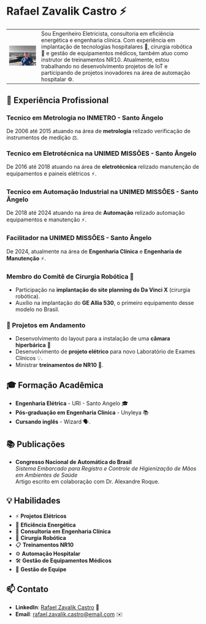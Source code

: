 # Rafael Zavalik Castro ⚡
<table>
  <tr>
    <td>
    <img src= "./COLOR_POP.jpg" alt="Rafael Zavalik Castro" width="600"/>
     </td>
    <td>
      Sou Engenheiro Eletricista, consultoria em eficiência energética e engenharia clínica. Com experiência em implantação de tecnologias hospitalares 🏥, cirurgia robótica 🤖 e gestão de equipamentos médicos, também atuo como instrutor de treinamentos NR10. Atualmente, estou trabalhando no desenvolvimento projetos de IoT e participando de projetos inovadores na área de automação hospitalar ⚙️.
    </td>
  </tr>
</table>

## 🌟 Experiência Profissional

### Tecnico em Metrologia no INMETRO - Santo Ângelo
De 2006 até 2015 atuando na área de **metrologia** relizado verificação de instrumentos de medição ⚖️.

### Tecnico em Eletrotécnica na UNIMED MISSÕES - Santo Ângelo
De 2016 até 2018 atuando na área de **eletrotécnica** relizado manutenção de equipamentos e paineis elétricos ⚡.

### Tecnico em Automação Industrial na UNIMED MISSÕES - Santo Ângelo
De 2018 até 2024 atuando na área de **Automação** relizado automação equipamentos e manutenção ⚡.

### Facilitador na UNIMED MISSÕES - Santo Ângelo
De 2024, atualmente na área de **Engenharia Clínica** e **Engenharia de Manutenção** ⚡.

### Membro do Comitê de Cirurgia Robótica 🤖
- Participação na **implantação do site planning do Da Vinci X** (cirurgia robótica).
- Auxílio na implantação do **GE Allia 530**, o primeiro equipamento desse modelo no Brasil.

### 🔧 Projetos em Andamento
- Desenvolvimento do layout para a instalação de uma **câmara hiperbárica** 🫧
- Desenvolvimento de **projeto elétrico** para novo Laboratório de Exames Clínicos 💡.
- Ministrar **treinamentos de NR10** 📝.

## 🎓 Formação Acadêmica
- **Engenharia Elétrica** - URI - Santo Angelo 🎓
- **Pós-graduação em Engenharia Clínica** - Unyleya 📚
- **Cursando inglês** - Wizard 🗣️.

## 📚 Publicações
- **Congresso Nacional de Automática do Brasil**  
  *Sistema Embarcado para Registro e Controle de Higienização de Mãos em Ambientes de Saúde*  
  Artigo escrito em colaboração com Dr. Alexandre Roque.

## 💡 Habilidades
- ⚡ **Projetos Elétricos**
- 🌱 **Eficiência Energética**
- 🏥 **Consultoria em Engenharia Clínica**
- 🤖 **Cirurgia Robótica**
- 📋 **Treinamentos NR10**
- ⚙️ **Automação Hospitalar**
- 🛠 **Gestão de Equipamentos Médicos**
- 🤝 **Gestão de Equipe**

## 📫 Contato
- **LinkedIn**: [Rafael Zavalik Castro](https://www.linkedin.com/in/rafaelzcastro/) 🔗
- **Email**: rafael.zavalik.castro@email.com ✉️
